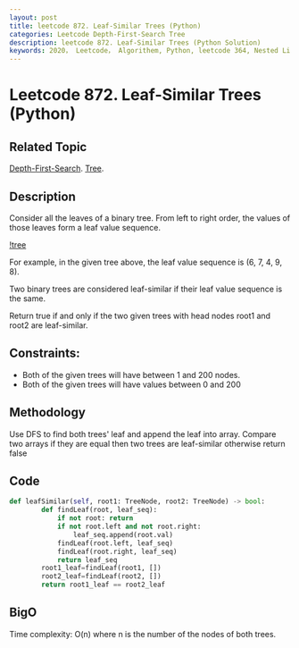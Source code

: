 ```yaml
---
layout: post
title: leetcode 872. Leaf-Similar Trees (Python)
categories: Leetcode Depth-First-Search Tree
description: leetcode 872. Leaf-Similar Trees (Python Solution)
keywords: 2020， Leetcode， Algorithem, Python, leetcode 364, Nested List Weight Sum II, zhenyu, Depth-First-Search, DFS, Depth First Search, Tree, tree
---
```


# Leetcode 872. Leaf-Similar Trees (Python)

## Related Topic
<a href="/categories/#Depth-First-Search" target="_blank"> Depth-First-Search</a>.
<a href="/categories/#Tree" target="_blank"> Tree</a>.

## Description

Consider all the leaves of a binary tree.  From left to right order, the values of those leaves form a leaf value sequence.

[!tree](../../images/blog/tree.png)

For example, in the given tree above, the leaf value sequence is (6, 7, 4, 9, 8).

Two binary trees are considered leaf-similar if their leaf value sequence is the same.

Return true if and only if the two given trees with head nodes root1 and root2 are leaf-similar.

## Constraints:

* Both of the given trees will have between 1 and 200 nodes.
* Both of the given trees will have values between 0 and 200


## Methodology
Use DFS to find both trees' leaf and append the leaf into array. Compare two arrays if they are equal then two trees are leaf-similar otherwise return false

## Code
```python
def leafSimilar(self, root1: TreeNode, root2: TreeNode) -> bool:
        def findLeaf(root, leaf_seq):
            if not root: return
            if not root.left and not root.right:
                leaf_seq.append(root.val)
            findLeaf(root.left, leaf_seq)
            findLeaf(root.right, leaf_seq)
            return leaf_seq
        root1_leaf=findLeaf(root1, [])
        root2_leaf=findLeaf(root2, [])
        return root1_leaf == root2_leaf
```
## BigO
Time complexity: O(n) where n is the number of the nodes of both trees.
